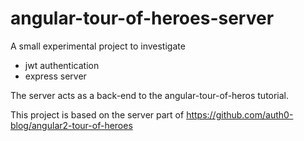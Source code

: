 # angular-tour-of-heroes-server

A small experimental project to investigate
-   jwt authentication
-   express server

The server acts as a back-end to the angular-tour-of-heros tutorial.

This project is based on the server part of <https://github.com/auth0-blog/angular2-tour-of-heroes>
